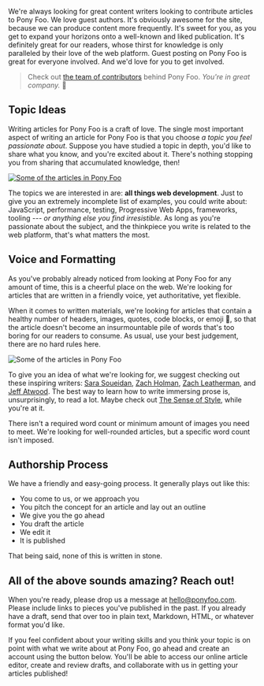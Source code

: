 We're always looking for great content writers looking to contribute articles to Pony Foo. We love guest authors. It's obviously awesome for the site, because we can produce content more frequently. It's sweet for you, as you get to expand your horizons onto a well-known and liked publication. It's definitely great for our readers, whose thirst for knowledge is only paralleled by their love of the web platform. Guest posting on Pony Foo is great for everyone involved. And we'd love for you to get involved.

> Check out [the team of contributors][team] behind Pony Foo. _You're in great company._ 🦄

## Topic Ideas

Writing articles for Pony Foo is a craft of love. The single most important aspect of writing an article for Pony Foo is that you choose *a topic you feel passionate about*. Suppose you have studied a topic in depth, you'd like to share what you know, and you're excited about it. There's nothing stopping you from sharing that accumulated knowledge, then!

[![Some of the articles in Pony Foo][articles]][es6]

The topics we are interested in are: **all things web development**. Just to give you an extremely incomplete list of examples, you could write about: JavaScript, performance, testing, Progressive Web Apps, frameworks, tooling _--- or anything else you find irresistible._ As long as you're passionate about the subject, and the thinkpiece you write is related to the web platform, that's what matters the most.

## Voice and Formatting

As you've probably already noticed from looking at Pony Foo for any amount of time, this is a cheerful place on the web. We're looking for articles that are written in a friendly voice, yet authoritative, yet flexible.

When it comes to written materials, we're looking for articles that contain a healthy number of headers, images, quotes, code blocks, or emoji 🎉, so that the article doesn't become an insurmountable pile of words that's too boring for our readers to consume. As usual, use your best judgement, there are no hard rules here.

![Some of the articles in Pony Foo][banner]

To give you an idea of what we're looking for, we suggest checking out these inspiring writers: [Sara Soueidan][sara], [Zach Holman][holman], [Zach Leatherman][zach], and [Jeff Atwood][jeff]. The best way to learn how to write immersing prose is, unsurprisingly, to read a lot. Maybe check out [The Sense of Style][sense], while you're at it.

There isn't a required word count or minimum amount of images you need to meet. We're looking for well-rounded articles, but a specific word count isn't imposed.

## Authorship Process

We have a friendly and easy-going process. It generally plays out like this:

- You come to us, or we approach you
- You pitch the concept for an article and lay out an outline
- We give you the go ahead
- You draft the article
- We edit it
- It is published

That being said, none of this is written in stone.

## All of the above sounds amazing? Reach out!

When you're ready, please drop us a message at [hello@ponyfoo.com][hello]. Please include links to pieces you've published in the past. If you already have a draft, send that over too in plain text, Markdown, HTML, or whatever format you'd like.

If you feel confident about your writing skills and you think your topic is on point with what we write about at Pony Foo, go ahead and create an account using the button below. You'll be able to access our online article editor, create and review drafts, and collaborate with us in getting your articles published!

[hello]: hello@ponyfoo.com "Say hello!"
[jeff]: https://blog.codinghorror.com/ "Coding Horror Blog"
[sara]: https://sarasoueidan.com/articles/ "Sara Soueidan's articles"
[zach]: https://www.zachleat.com/ "Zach Leatherman's articles"
[holman]: https://zachholman.com/ "Zach Holman's posts"
[sense]: http://amzn.to/1PMIQz5 "The Sense of Style: The Thinking Person's Guide to Writing in the 21st Century"
[es6]: /articles/tagged/es6 "Articles tagged 'es6' on Pony Foo"
[articles]: /img/articles.png
[banner]: /img/banner.png
[team]: /contributors "See existing contributors"
